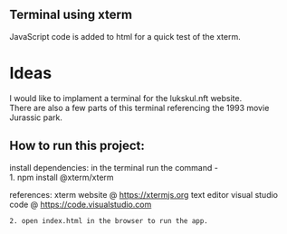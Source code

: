 ## Terminal using xterm

JavaScript code is added to html for a quick test of the xterm.  

# Ideas

I would like to implament a terminal for the lukskul.nft website.  
There are also a few parts of this terminal referencing the 1993 movie Jurassic park.  

## How to run this project: 
install dependencies: 
    in the terminal run the command -  
    1. npm install @xterm/xterm 

references:
 xterm website @ https://xtermjs.org
 text editor visual studio code @ https://code.visualstudio.com 

    2. open index.html in the browser to run the app. 